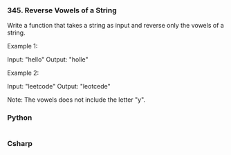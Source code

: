 ### 345. Reverse Vowels of a String
Write a function that takes a string as input and reverse only the vowels of a string.

Example 1:

Input: "hello"
Output: "holle"

Example 2:

Input: "leetcode"
Output: "leotcede"

Note:
The vowels does not include the letter "y".
### Python
```python
```
### Csharp
```csharp
```
